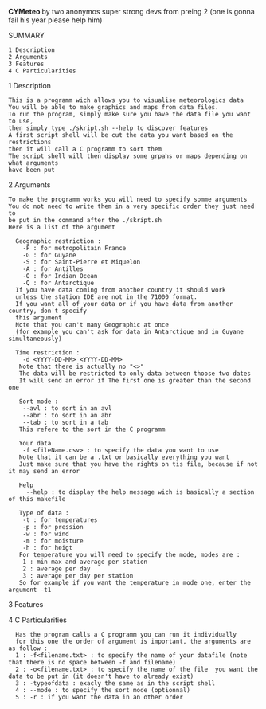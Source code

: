 <strong> CYMeteo </strong> by two anonymos super strong devs from preing 2 (one is gonna fail his year please help him)

SUMMARY

    1 Description
    2 Arguments
    3 Features
    4 C Particularities
    
1 Description

    This is a programm wich allows you to visualise meteorologics data
    You will be able to make graphics and maps from data files.
    To run the program, simply make sure you have the data file you want to use,
    then simply type ./skript.sh --help to discover features
    A first script shell will be cut the data you want based on the restrictions
    then it will call a C programm to sort them
    The script shell will then display some grpahs or maps depending on what arguments
    have been put
    
2 Arguments
    
    To make the programm works you will need to specify somme arguments
    You do not need to write them in a very specific order they just need to 
    be put in the command after the ./skript.sh
    Here is a list of the argument
    
      Geographic restriction :
        -F : for metropolitain France
        -G : for Guyane
        -S : for Saint-Pierre et Miquelon
        -A : for Antilles
        -O : for Indian Ocean
        -Q : for Antarctique
      If you have data coming from another country it should work
      unless the station IDE are not in the 71000 format.
      If you want all of your data or if you have data from another country, don't specify
      this argument
      Note that you can't many Geographic at once 
      (for example you can't ask for data in Antarctique and in Guyane simultaneously)
      
      Time restriction :
        -d <YYYY-DD-MM> <YYYY-DD-MM>
       Note that there is actually no "<>"
       The data will be restricted to only data between thoose two dates
       It will send an error if The first one is greater than the second one
       
       Sort mode :
        --avl : to sort in an avl
        --abr : to sort in an abr
        --tab : to sort in a tab
       This refere to the sort in the C programm
       
       Your data
        -f <fileName.csv> : to specify the data you want to use
       Note that it can be a .txt or basically everything you want
       Just make sure that you have the rights on tis file, because if not it may send an error
       
       Help 
         --help : to display the help message wich is basically a section of this makefile
       
       Type of data :
        -t : for temperatures
        -p : for pression
        -w : for wind
        -m : for moisture
        -h : for heigt
       For temperature you will need to specify the mode, modes are :
        1 : min max and average per station
        2 : average per day
        3 : average per day per station
       So for example if you want the temperature in mode one, enter the argument -t1
       
3 Features
      
4 C Particularities
      
      Has the program calls a C programm you can run it individually
      for this one the order of argument is important, the arguments are as follow :
      1 : -f<filename.txt> : to specify the name of your datafile (note that there is no space between -f and filename)
      2 : -o<filename.txt> : to specify the name of the file  you want the data to be put in (it doesn't have to already exist)
      3 : -typeofdata : exacly the same as in the script shell
      4 : --mode : to specify the sort mode (optionnal)
      5 : -r : if you want the data in an other order
     
